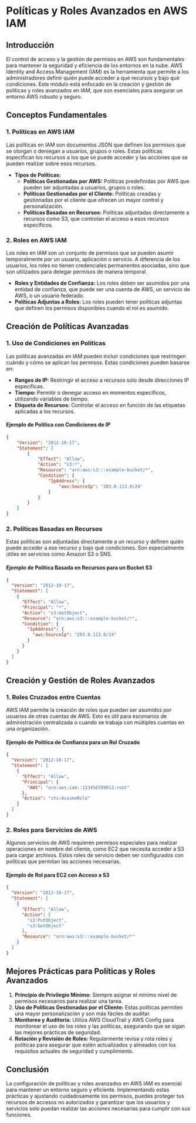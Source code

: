 # Políticas y Roles Avanzados en AWS IAM

## Introducción

El control de acceso y la gestión de permisos en AWS son fundamentales para mantener la seguridad y eficiencia de los entornos en la nube. AWS Identity and Access Management (IAM) es la herramienta que permite a los administradores definir quién puede acceder a qué recursos y bajo qué condiciones. Este módulo está enfocado en la creación y gestión de políticas y roles avanzados en IAM, que son esenciales para asegurar un entorno AWS robusto y seguro.

## Conceptos Fundamentales

### 1. **Políticas en AWS IAM**

Las políticas en IAM son documentos JSON que definen los permisos que se otorgan o deniegan a usuarios, grupos o roles. Estas políticas especifican los recursos a los que se puede acceder y las acciones que se pueden realizar sobre esos recursos.

- **Tipos de Políticas:**
  - **Políticas Gestionadas por AWS:** Políticas predefinidas por AWS que pueden ser adjuntadas a usuarios, grupos o roles.
  - **Políticas Gestionadas por el Cliente:** Políticas creadas y gestionadas por el cliente que ofrecen un mayor control y personalización.
  - **Políticas Basadas en Recursos:** Políticas adjuntadas directamente a recursos como S3, que controlan el acceso a esos recursos específicos.

### 2. **Roles en AWS IAM**

Los roles en IAM son un conjunto de permisos que se pueden asumir temporalmente por un usuario, aplicación o servicio. A diferencia de los usuarios, los roles no tienen credenciales permanentes asociadas, sino que son utilizados para delegar permisos de manera temporal.

- **Roles y Entidades de Confianza:** Los roles deben ser asumidos por una entidad de confianza, que puede ser una cuenta de AWS, un servicio de AWS, o un usuario federado.
- **Políticas Adjuntas a Roles:** Los roles pueden tener políticas adjuntas que definen los permisos disponibles cuando el rol es asumido.

## Creación de Políticas Avanzadas

### 1. **Uso de Condiciones en Políticas**

Las políticas avanzadas en IAM pueden incluir condiciones que restringen cuándo y cómo se aplican los permisos. Estas condiciones pueden basarse en:

- **Rangos de IP:** Restringir el acceso a recursos solo desde direcciones IP específicas.
- **Tiempo:** Permitir o denegar acceso en momentos específicos, utilizando variables de tiempo.
- **Etiqueta de Recursos:** Controlar el acceso en función de las etiquetas aplicadas a los recursos.

#### Ejemplo de Política con Condiciones de IP

```json
{
    "Version": "2012-10-17",
    "Statement": [
        {
            "Effect": "Allow",
            "Action": "s3:*",
            "Resource": "arn:aws:s3:::example-bucket/*",
            "Condition": {
                "IpAddress": {
                    "aws:SourceIp": "203.0.113.0/24"
                }
            }
        }
    ]
}
```

### 2. **Políticas Basadas en Recursos**

Estas políticas son adjuntadas directamente a un recurso y definen quién puede acceder a ese recurso y bajo qué condiciones. Son especialmente útiles en servicios como Amazon S3 o SNS.

#### Ejemplo de Política Basada en Recursos para un Bucket S3

```json
{
  "Version": "2012-10-17",
  "Statement": [
    {
      "Effect": "Allow",
      "Principal": "*",
      "Action": "s3:GetObject",
      "Resource": "arn:aws:s3:::example-bucket/*",
      "Condition": {
        "IpAddress": {
          "aws:SourceIp": "203.0.113.0/24"
        }
      }
    }
  ]
}
```

## Creación y Gestión de Roles Avanzados

### 1. **Roles Cruzados entre Cuentas**

AWS IAM permite la creación de roles que pueden ser asumidos por usuarios de otras cuentas de AWS. Esto es útil para escenarios de administración centralizada o cuando se trabaja con múltiples cuentas en una organización.

#### Ejemplo de Política de Confianza para un Rol Cruzado

```json
{
  "Version": "2012-10-17",
  "Statement": [
    {
      "Effect": "Allow",
      "Principal": {
        "AWS": "arn:aws:iam::123456789012:root"
      },
      "Action": "sts:AssumeRole"
    }
  ]
}
```

### 2. **Roles para Servicios de AWS**

Algunos servicios de AWS requieren permisos especiales para realizar operaciones en nombre del cliente, como EC2 que necesita acceder a S3 para cargar archivos. Estos roles de servicio deben ser configurados con políticas que permitan las acciones necesarias.

#### Ejemplo de Rol para EC2 con Acceso a S3

```json
{
  "Version": "2012-10-17",
  "Statement": [
    {
      "Effect": "Allow",
      "Action": [
        "s3:PutObject",
        "s3:GetObject"
      ],
      "Resource": "arn:aws:s3:::example-bucket/*"
    }
  ]
}
```

## Mejores Prácticas para Políticas y Roles Avanzados

1. **Principio de Privilegio Mínimo:** Siempre asignar el mínimo nivel de permisos necesarios para realizar una tarea.
2. **Uso de Políticas Gestionadas por el Cliente:** Estas políticas permiten una mayor personalización y son más fáciles de auditar.
3. **Monitoreo y Auditoría:** Utiliza AWS CloudTrail y AWS Config para monitorear el uso de los roles y las políticas, asegurando que se sigan las mejores prácticas de seguridad.
4. **Rotación y Revisión de Roles:** Regularmente revisa y rota roles y políticas para asegurar que estén actualizados y alineados con los requisitos actuales de seguridad y cumplimiento.

## Conclusión

La configuración de políticas y roles avanzados en AWS IAM es esencial para mantener un entorno seguro y eficiente. Implementando estas prácticas y ajustando cuidadosamente los permisos, puedes proteger tus recursos de accesos no autorizados y garantizar que los usuarios y servicios solo puedan realizar las acciones necesarias para cumplir con sus funciones.
